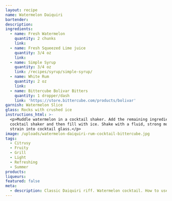```yaml
---
layout: recipe
name: Watermelon Daiquiri
bartender:
description:
ingredients:
  - name: Fresh Watermelon
    quantity: 2 chunks
    link:
  - name: Fresh Squeezed Lime juice
    quantity: 3/4 oz
    link:
  - name: Simple Syrup
    quantity: 3/4 oz
    link: /recipes/syrup/simple-syrup/
  - name: White Rum
    quantity: 2 oz
    link:
  - name: Bittercube Bolivar Bitters
    quantity: 1 dropper/dash
    link: 'https://store.bittercube.com/products/bolivar'
garnish: Watermelon Slice
glass: Rocks with crushed ice
instructions_html: >-
  <p>Muddle watermelon in a cocktail shaker. Add the remaining ingredients to a
  cocktail shaker and then fill with ice. Shake with a fluid, strong motion and
  strain into cocktail glass.</p>
image: /uploads/watermelon-daiquiri-rum-cocktail-bittercube.jpg
tags:
  - Citrusy
  - Fruity
  - Grill
  - Light
  - Refreshing
  - Summer
products:
liqueurs:
featured: false
meta:
  - description: Classic Daiquiri riff. Watermelon cocktail. How to use watermelon.
---
```


